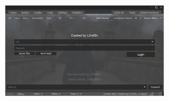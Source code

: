 ![Screenshot](https://raw.githubusercontent.com/Cryakl/Ultimate-RAT-Collection/refs/heads/main/DarkCrystalRat/Screenshot.png)
